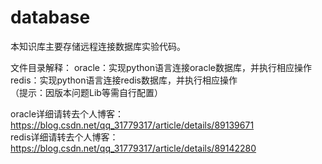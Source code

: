 # database
本知识库主要存储远程连接数据库实验代码。
  
文件目录解释：
oracle：实现python语言连接oracle数据库，并执行相应操作  
redis：实现python语言连接redis数据库，并执行相应操作  
（提示：因版本问题Lib等需自行配置）  
  
oracle详细请转去个人博客：https://blog.csdn.net/qq_31779317/article/details/89139671  
redis详细请转去个人博客：https://blog.csdn.net/qq_31779317/article/details/89142280
